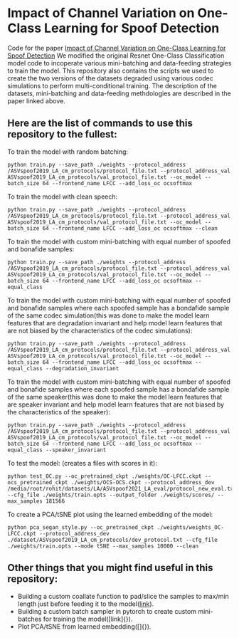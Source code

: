 # Impact of Channel Variation on One-Class Learning for Spoof Detection
Code for the paper [Impact of Channel Variation on One-Class Learning for Spoof Detection](https://arxiv.org/abs/2109.14900)
We modified the original Resnet One-Class Classification model code to incoperate various mini-batching and data-feeding strategies to train the model.
This repository also contains the scripts we used to create the two versions of the datasets degraded using various codec simulations to perform multi-conditional training. The description of the datasets, mini-batching and data-feeding methdologies are described in the paper linked above.

## Here are the list of commands to use this repository to the fullest:

To train the model with random batching:

```
python train.py --save_path ./weights --protocol_address /ASVspoof2019_LA_cm_protocols/protocol_file.txt --protocol_address_val ASVspoof2019_LA_cm_protocols/val_protocol_file.txt --oc_model --batch_size 64 --frontend_name LFCC --add_loss_oc ocsoftmax 
```

To train the model with clean speech:

```
python train.py --save_path ./weights --protocol_address /ASVspoof2019_LA_cm_protocols/protocol_file.txt --protocol_address_val ASVspoof2019_LA_cm_protocols/val_protocol_file.txt --oc_model --batch_size 64 --frontend_name LFCC --add_loss_oc ocsoftmax --clean 
```

To train the model with custom mini-batching with equal number of spoofed and bonafide samples:

```
python train.py --save_path ./weights --protocol_address /ASVspoof2019_LA_cm_protocols/protocol_file.txt --protocol_address_val ASVspoof2019_LA_cm_protocols/val_protocol_file.txt --oc_model --batch_size 64 --frontend_name LFCC --add_loss_oc ocsoftmax --equal_class
```

To train the model with custom mini-batching with equal number of spoofed and bonafide samples where each spoofed sample has a bondafide sample of the same codec simulation(this was done to make the model learn features that are degradation invariant and help model learn features that are not biased by the characteristics of the codec simulations):

```
python train.py --save_path ./weights --protocol_address /ASVspoof2019_LA_cm_protocols/protocol_file.txt --protocol_address_val ASVspoof2019_LA_cm_protocols/val_protocol_file.txt --oc_model --batch_size 64 --frontend_name LFCC --add_loss_oc ocsoftmax --equal_class --degradation_invariant
```

To train the model with custom mini-batching with equal number of spoofed and bonafide samples where each spoofed sample has a bondafide sample of the same speaker(this was done to make the model learn features that are speaker invariant and help model learn features that are not biased by the characteristics of the speaker):

```
python train.py --save_path ./weights --protocol_address /ASVspoof2019_LA_cm_protocols/protocol_file.txt --protocol_address_val ASVspoof2019_LA_cm_protocols/val_protocol_file.txt --oc_model --batch_size 64 --frontend_name LFCC --add_loss_oc ocsoftmax --equal_class --speaker_invariant
```
To test the model: (creates a files with scores in it):

```
python test_OC.py --oc_pretrained_ckpt ./weights/OC-LFCC.ckpt --ocs_pretrained_ckpt ./weights/OCS-OCS.ckpt --protocol_address_dev /media/root/rohit/datasets/LA/ASVspoof2021_LA_eval/protocol_new_eval.txt --cfg_file ./weights/train.opts --output_folder ./weights/scores/ --max_samples 181566
```
To create a PCA/tSNE plot using the learned embedding of the model:

```
python pca_segan_style.py --oc_pretrained_ckpt ./weights/weights_OC-LFCC.ckpt --protocol_address_dev ./dataset/ASVspoof2019_LA_cm_protocols/dev_protocol.txt --cfg_file ./weights/train.opts --mode tSNE --max_samples 10000 --clean
```
## Other things that you might find useful in this repository:

+ Building a custom coallate function to pad/slice the samples to max/min length just before feeding it to the model([link](https://github.com/rohit18115/ASVspoof2021_OC_model/blob/main/pca_onesec.py)).
+ Building a custom batch sampler in pytorch to create custom mini-batches for training the model([link]{}).
+ Plot PCA/tSNE from learned embedding([]{}).


